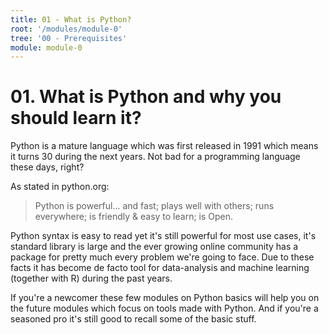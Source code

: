 ```yaml
---
title: 01 - What is Python?
root: '/modules/module-0'
tree: '00 - Prerequisites'
module: module-0
---
```


# 01. What is Python and why you should learn it?

Python is a mature language which was first released in 1991 which means it turns 30 during the next years. Not bad for a programming language these days, right?

As stated in python.org:

> Python is powerful... and fast;
plays well with others;
runs everywhere;
is friendly & easy to learn;
is Open.

Python syntax is easy to read yet it's still powerful for most use cases, it's standard library is large and the ever growing online community has a package for pretty much every problem we're going to face. Due to these facts it has become de facto tool for data-analysis and machine learning (together with R) during the past years.

If you're a newcomer these few modules on Python basics will help you on the future modules which focus on tools made with Python. And if you're a seasoned pro it's still good to recall some of the basic stuff.
